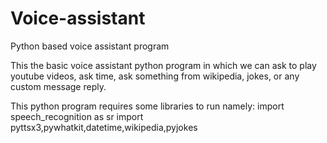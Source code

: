 # Voice-assistant
Python based voice assistant program 

This the basic voice assistant python program in which we can ask to play youtube videos, ask time, ask something from wikipedia, jokes, or any custom message reply.

This python program requires some libraries to run namely: import speech_recognition as sr
import pyttsx3,pywhatkit,datetime,wikipedia,pyjokes


